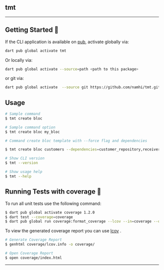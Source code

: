 ## tmt


---

## Getting Started 🚀

If the CLI application is available on [pub](https://pub.dev), activate globally via:

```sh
dart pub global activate tmt
```

Or locally via:

```sh
dart pub global activate --source=path <path to this package>
```

or git via:
```sh
dart pub global activate  --source git https://github.com/namhi/tmt.git --git-ref=master

```
## Usage

```sh
# Sample command
$ tmt create bloc

# Sample command option
$ tmt create bloc my_bloc

# Command create bloc template with --force flag and dependencies

$ tmt create bloc customers --dependencies=customer_repository,receiver_repository,log_service --force

# Show CLI version
$ tmt --version

# Show usage help
$ tmt --help
```

## Running Tests with coverage 🧪

To run all unit tests use the following command:

```sh
$ dart pub global activate coverage 1.2.0
$ dart test --coverage=coverage
$ dart pub global run coverage:format_coverage --lcov --in=coverage --out=coverage/lcov.info
```

To view the generated coverage report you can use [lcov](https://github.com/linux-test-project/lcov)
.

```sh
# Generate Coverage Report
$ genhtml coverage/lcov.info -o coverage/

# Open Coverage Report
$ open coverage/index.html
```

---

[coverage_badge]: coverage_badge.svg
[license_badge]: https://img.shields.io/badge/license-MIT-blue.svg
[license_link]: https://opensource.org/licenses/MIT
[very_good_analysis_badge]: https://img.shields.io/badge/style-very_good_analysis-B22C89.svg
[very_good_analysis_link]: https://pub.dev/packages/very_good_analysis
[very_good_cli_link]: https://github.com/VeryGoodOpenSource/very_good_cli
